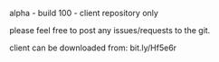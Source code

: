 alpha - build 100 - client repository only

please feel free to post any issues/requests to the git.

client can be downloaded from: bit.ly/Hf5e6r